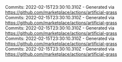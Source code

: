 Commits: 2022-02-15T23:30:10.310Z - Generated via https://github.com/marketplace/actions/artificial-grass
<br>
Commits: 2022-02-15T23:30:10.310Z - Generated via https://github.com/marketplace/actions/artificial-grass
<br>
Commits: 2022-02-15T23:30:10.310Z - Generated via https://github.com/marketplace/actions/artificial-grass
<br>
Commits: 2022-02-15T23:30:10.310Z - Generated via https://github.com/marketplace/actions/artificial-grass
<br>
Commits: 2022-02-15T23:30:10.310Z - Generated via https://github.com/marketplace/actions/artificial-grass
<br>
